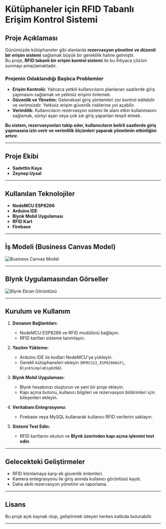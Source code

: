 # **Kütüphaneler için RFID Tabanlı Erişim Kontrol Sistemi**

## **Proje Açıklaması**
Günümüzde kütüphaneler gibi alanlarda **rezervasyon yönetimi ve düzenli bir erişim sistemi** sağlamak büyük bir gereklilik haline gelmiştir.  
Bu proje, **RFID tabanlı bir erişim kontrol sistemi** ile bu ihtiyaca çözüm sunmayı amaçlamaktadır.

### **Projenin Odaklandığı Başlıca Problemler**
- **Erişim Kontrolü:** Yalnızca yetkili kullanıcıların planlanan saatlerde giriş yapmasını sağlamak ve yetkisiz erişimi önlemek.  
- **Güvenlik ve Yönetim:** Geleneksel giriş yöntemleri zor kontrol edilebilir ve verimsizdir. Yetkisiz erişim güvenlik risklerine yol açabilir.  
- **Verimlilik:** Kullanıcıların rezervasyon sistemi ile alanı etkin kullanmasını sağlamak, süreyi aşan veya çok sık giriş yapanları tespit etmek.  

**Bu sistem, rezervasyonları takip eder, kullanıcıların belirli saatlerde giriş yapmasına izin verir ve verimlilik ölçümleri yaparak yönetimin etkinliğini artırır.**

---

## **Proje Ekibi**
- **Sadettin Kaya**  
- **Zeynep Uysal**  

---

## **Kullanılan Teknolojiler**
- **NodeMCU ESP8266**  
- **Arduino IDE**  
- **Blynk Mobil Uygulaması**  
- **RFID Kart**  
- **Firebase**  

---

## **İş Modeli (Business Canvas Model)**
![Business Canvas Model](gorsel_yolu.png)

---

## **Blynk Uygulamasından Görseller**
![Blynk Ekran Görüntüsü](blynk_gorsel.png)

---

## **Kurulum ve Kullanım**
1. **Donanım Bağlantıları:**  
   - NodeMCU ESP8266 ve RFID modülünü bağlayın.  
   - RFID kartları sisteme tanımlayın.  

2. **Yazılım Yükleme:**  
   - Arduino IDE ile kodları NodeMCU'ya yükleyin.  
   - Gerekli kütüphaneleri ekleyin (`MFRC522`, `ESP8266WiFi`, `BlynkSimpleEsp8266`).  

3. **Blynk Mobil Uygulaması:**  
   - Blynk hesabınızı oluşturun ve yeni bir proje ekleyin.  
   - Kapı açma butonu, kullanıcı bilgileri ve rezervasyon bildirimleri için bileşenleri ekleyin.  

4. **Veritabanı Entegrasyonu:**  
   - Firebase veya MySQL kullanarak kullanıcı RFID verilerini saklayın.  

5. **Sistemi Test Edin:**  
   - RFID kartlarını okutun ve **Blynk üzerinden kapı açma işlemini test edin**.  

---

## **Gelecekteki Geliştirmeler**
- RFID klonlamaya karşı ek güvenlik önlemleri.  
- Kamera entegrasyonu ile giriş anında kullanıcı görüntüsü kaydı.  
- Daha akıllı rezervasyon yönetimi ve raporlama.  

---

## **Lisans**
Bu proje açık kaynak olup, geliştirmek isteyen herkes katkıda bulunabilir.  

---

